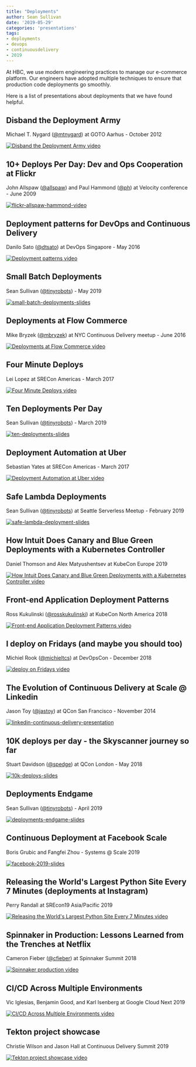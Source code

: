 ```yaml
---
title: "Deployments"
author: Sean Sullivan
date: '2019-05-29'
categories: 'presentations'
tags:
- deployments
- devops
- continuousdelivery
- 2019
---
```


At HBC, we use modern engineering practices to manage our e-commerce platform. Our engineers have adopted multiple techniques to ensure that production code deployments go smoothly.

Here is a list of presentations about deployments that we have found helpful.

## Disband the Deployment Army
Michael T. Nygard ([@mtnygard](https://twitter.com/mtnygard)) at GOTO Aarhus - October 2012

[![Disband the Deployment Army video](https://img.youtube.com/vi/Luskg9ES9qI/0.jpg)](https://www.youtube.com/watch?v=Luskg9ES9qI "Disband the Deployment Army")

## 10+ Deploys Per Day: Dev and Ops Cooperation at Flickr
John Allspaw ([@allspaw](https://twitter.com/allspaw)) and Paul Hammond ([@ph](https://twitter.com/ph)) at Velocity conference - June 2009

[![flickr-allspaw-hammond-video](https://img.youtube.com/vi/LdOe18KhtT4/0.jpg)](https://www.youtube.com/watch?v=LdOe18KhtT4 "10+ Deploys Per Day: Dev and Ops Cooperation at Flickr")

## Deployment patterns for DevOps and Continuous Delivery
Danilo Sato ([@dtsato](https://twitter.com/dtsato)) at DevOps Singapore - May 2016

[![Deployment patterns video](https://img.youtube.com/vi/eBRspUcDCTc/0.jpg)](https://www.youtube.com/watch?v=eBRspUcDCTc "Deployment patterns for DevOps and Continuous Delivery")

## Small Batch Deployments
Sean Sullivan ([@tinyrobots](https://twitter.com/tinyrobots)) - May 2019

[![small-batch-deployments-slides](./assets/images/deployments-2019/small-batch-deployments-2019-05-17-480.png)](https://speakerdeck.com/sullis/small-batch-deployments-2019-05-17 "Small Batch Deployments")

## Deployments at Flow Commerce
Mike Bryzek ([@mbryzek](https://twitter.com/mbryzek)) at NYC Continuous Delivery meetup - June 2016

[![Deployments at Flow Commerce video](https://img.youtube.com/vi/IEaA5AhS-ZY/0.jpg)](https://www.youtube.com/watch?v=IEaA5AhS-ZY "Deployments at Flow Commerce")

## Four Minute Deploys
Lei Lopez at SRECon Americas - March 2017

[![Four Minute Deploys video](https://img.youtube.com/vi/Vt82CWplMzk/0.jpg)](https://www.youtube.com/watch?v=Vt82CWplMzk "Four Minute Deploys")

## Ten Deployments Per Day
Sean Sullivan ([@tinyrobots](https://twitter.com/tinyrobots)) - March 2019

[![ten-deployments-slides](./assets/images/deployments-2019/ten-deployments-2019-03-21-480.png)](https://speakerdeck.com/sullis/ten-deployments-per-day-2019-03-21 "Ten Deployments Per Day")

## Deployment Automation at Uber
Sebastian Yates at SRECon Americas - March 2017

[![Deployment Automation at Uber video](https://img.youtube.com/vi/4A4SLk1PRvg/0.jpg)](https://www.youtube.com/watch?v=4A4SLk1PRvg "Deployment Automation at Uber")

## Safe Lambda Deployments
Sean Sullivan ([@tinyrobots](https://twitter.com/tinyrobots)) at Seattle Serverless Meetup - February 2019

[![safe-lambda-deployment-slides](./assets/images/deployments-2019/safe-lambda-deployments-seattle-2019-02-21-480.png)](https://speakerdeck.com/sullis/safe-lambda-deployments-seattle-2019-02-21 "Safe Lambda Deployments")

## How Intuit Does Canary and Blue Green Deployments with a Kubernetes Controller
Daniel Thomson and Alex Matyushentsev at KubeCon Europe 2019

[![How Intuit Does Canary and Blue Green Deployments with a Kubernetes Controller video](https://img.youtube.com/vi/yeVkTTO9nOA/0.jpg)](https://www.youtube.com/watch?v=yeVkTTO9nOA "How Intuit Does Canary and Blue Green Deployments with a Kubernetes Controller")

## Front-end Application Deployment Patterns
Ross Kukulinski ([@rosskukulinski](https://twitter.com/rosskukulinski)) at KubeCon North America 2018

[![Front-end Application Deployment Patterns video](https://img.youtube.com/vi/Iih80xqpHcM/0.jpg)](https://www.youtube.com/watch?v=Iih80xqpHcM "Front-end Application Deployment Patterns")

## I deploy on Fridays (and maybe you should too)
Michiel Rook ([@michieltcs](https://twitter.com/michieltcs)) at DevOpsCon - December 2018

[![deploy on Fridays video](https://img.youtube.com/vi/cEKKf_XFkxg/0.jpg)](https://www.youtube.com/watch?v=cEKKf_XFkxg "I deploy on Fridays")

## The Evolution of Continuous Delivery at Scale @ Linkedin
Jason Toy ([@jastoy](https://www.linkedin.com/in/jastoy/)) at QCon San Francisco - November 2014

[![linkedin-continuous-delivery-presentation](./assets/images/deployments-2019/linkedin-evolution-continuous-delivery-480.png)](https://www.infoq.com/presentations/cd-linkedin/ "The Evolution of Continuous Delivery at Scale @ Linkedin")

## 10K deploys per day - the Skyscanner journey so far
Stuart Davidson ([@spedge](https://twitter.com/spedge)) at QCon London - May 2018

[![10k-deploys-slides](./assets/images/deployments-2019/skyscanner-10k-deploys-per-day-480.png)](https://www.infoq.com/presentations/12k-deployments-day "10K deploys per day - the Skyscanner journey so far")

## Deployments Endgame
Sean Sullivan ([@tinyrobots](https://twitter.com/tinyrobots)) - April 2019

[![deployments-endgame-slides](./assets/images/deployments-2019/deployments-endgame-2019-04-26-480.png)](https://speakerdeck.com/sullis/deployments-endgame-2019-04-26 "Deployments Endgame")

## Continuous Deployment at Facebook Scale
Boris Grubic and Fangfei Zhou - Systems @ Scale 2019

[![facebook-2019-slides](./assets/images/deployments-2019/Systems__Scale_2019__Continuous_Deployment_at_Facebook_Scale-480.png)](https://atscaleconference.com/videos/systems-scale-2019-continuous-deployment-at-facebook-scale/ "Continuous Deployment at Facebook Scale")

## Releasing the World's Largest Python Site Every 7 Minutes (deployments at Instagram)
Perry Randall at SREcon19 Asia/Pacific 2019

[![Releasing the World's Largest Python Site Every 7 Minutes video](https://img.youtube.com/vi/WtT2ksuNDaI/0.jpg)](https://www.youtube.com/watch?v=WtT2ksuNDaI "Releasing the World's Largest Python Site Every 7 Minutes")

## Spinnaker in Production: Lessons Learned from the Trenches at Netflix
Cameron Fieber ([@cfieber](https://twitter.com/cfieber)) at Spinnaker Summit 2018

[![Spinnaker production video](https://img.youtube.com/vi/Cqk2QkYDlx8/0.jpg)](https://www.youtube.com/watch?v=Cqk2QkYDlx8 "Spinnaker in Production: Lessons Learned from the Trenches at Netflix")

## CI/CD Across Multiple Environments
Vic Iglesias, Benjamin Good, and Karl Isenberg at Google Cloud Next 2019

[![CI/CD Across Multiple Environments video](https://img.youtube.com/vi/rt287-94Pq4/0.jpg)](https://www.youtube.com/watch?v=rt287-94Pq4 "CI/CD Across Multiple Environments")

## Tekton project showcase
Christie Wilson and Jason Hall at Continuous Delivery Summit 2019

[![Tekton project showcase video](https://img.youtube.com/vi/V0LpYdnTpsg/0.jpg)](https://www.youtube.com/watch?v=V0LpYdnTpsg "Tekton project showcase")
